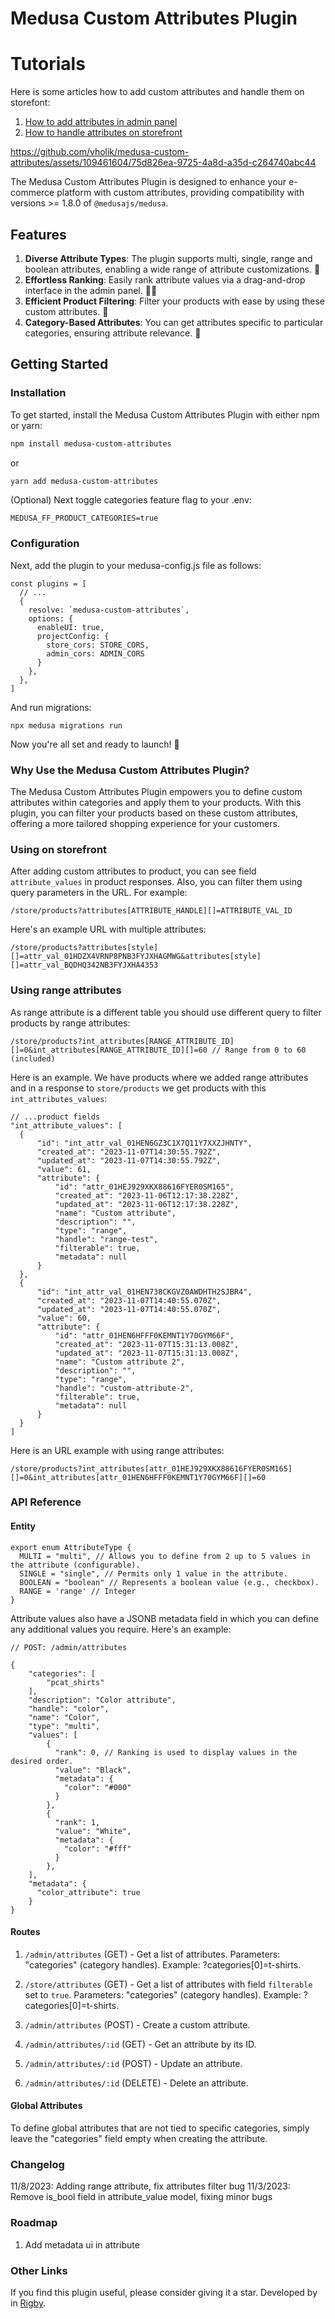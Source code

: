 # Medusa Custom Attributes Plugin

# Tutorials

Here is some articles how to add custom attributes and handle them on storefont: 
1. [How to add attributes in admin panel](https://medium.com/rigby-software-house/adding-custom-attributes-in-medusa-js-ba1af9f312bb)
2. [How to handle attributes on storefront](https://medium.com/rigby-software-house/introducing-custom-attributes-in-medusa-js-part-2-ui-8c1f111f8845)

https://github.com/vholik/medusa-custom-attributes/assets/109461604/75d826ea-9725-4a8d-a35d-c264740abc44

The Medusa Custom Attributes Plugin is designed to enhance your e-commerce platform with custom attributes, providing compatibility with versions >= 1.8.0 of `@medusajs/medusa`.

## Features

1. **Diverse Attribute Types**: The plugin supports multi, single, range and boolean attributes, enabling a wide range of attribute customizations. 🤯
2. **Effortless Ranking**: Easily rank attribute values via a drag-and-drop interface in the admin panel. 🤌🏻
3. **Efficient Product Filtering**: Filter your products with ease by using these custom attributes. 💪
4. **Category-Based Attributes**: You can get attributes specific to particular categories, ensuring attribute relevance. 👀

## Getting Started

### Installation

To get started, install the Medusa Custom Attributes Plugin with either npm or yarn:

```bash
npm install medusa-custom-attributes
```

or

```bash
yarn add medusa-custom-attributes
```

(Optional) Next toggle categories feature flag to your .env:

```
MEDUSA_FF_PRODUCT_CATEGORIES=true
```

### Configuration

Next, add the plugin to your medusa-config.js file as follows:

```
const plugins = [
  // ...
  {
    resolve: `medusa-custom-attributes`,
    options: {
      enableUI: true,
      projectConfig: {
        store_cors: STORE_CORS,
        admin_cors: ADMIN_CORS
      }
    },
  },
]
```

And run migrations:

```
npx medusa migrations run
```

Now you're all set and ready to launch! 🚀

### Why Use the Medusa Custom Attributes Plugin?

The Medusa Custom Attributes Plugin empowers you to define custom attributes within categories and apply them to your products. With this plugin, you can filter your products based on these custom attributes, offering a more tailored shopping experience for your customers.

### Using on storefront

After adding custom attributes to product, you can see field `attribute_values` in product responses. Also, you can filter them using query parameters in the URL. For example:

```
/store/products?attributes[ATTRIBUTE_HANDLE][]=ATTRIBUTE_VAL_ID
```

Here's an example URL with multiple attributes:

```
/store/products?attributes[style][]=attr_val_01HDZX4VRNP8PNB3FYJXHAGMWG&attributes[style][]=attr_val_BQDHQ342NB3FYJXHA4353
```

### Using range attributes

As range attribute is a different table you should use different query to filter products by range attributes:

```
/store/products?int_attributes[RANGE_ATTRIBUTE_ID][]=0&int_attributes[RANGE_ATTRIBUTE_ID][]=60 // Range from 0 to 60 (included)
```

Here is an example. We have products where we added range attributes and in a response to `store/products` we get products with this `int_attributes_values`:

```
// ...product fields
"int_attribute_values": [
  {
      "id": "int_attr_val_01HEN6GZ3C1X7Q11Y7XXZJHNTY",
      "created_at": "2023-11-07T14:30:55.792Z",
      "updated_at": "2023-11-07T14:30:55.792Z",
      "value": 61,
      "attribute": {
          "id": "attr_01HEJ929XKX88616FYER0SM165",
          "created_at": "2023-11-06T12:17:38.228Z",
          "updated_at": "2023-11-06T12:17:38.228Z",
          "name": "Custom attribute",
          "description": "",
          "type": "range",
          "handle": "range-test",
          "filterable": true,
          "metadata": null
      }
  },
  {
      "id": "int_attr_val_01HEN738CKGVZ0AWDHTH2SJBR4",
      "created_at": "2023-11-07T14:40:55.070Z",
      "updated_at": "2023-11-07T14:40:55.070Z",
      "value": 60,
      "attribute": {
          "id": "attr_01HEN6HFFF0KEMNT1Y70GYM66F",
          "created_at": "2023-11-07T15:31:13.008Z",
          "updated_at": "2023-11-07T15:31:13.008Z",
          "name": "Custom attribute 2",
          "description": "",
          "type": "range",
          "handle": "custom-attribute-2",
          "filterable": true,
          "metadata": null
      }
  }
]
```

Here is an URL example with using range attributes:

```
/store/products?int_attributes[attr_01HEJ929XKX88616FYER0SM165][]=0&int_attributes[attr_01HEN6HFFF0KEMNT1Y70GYM66F][]=60
```

### API Reference

#### Entity

```
export enum AttributeType {
  MULTI = "multi", // Allows you to define from 2 up to 5 values in the attribute (configurable).
  SINGLE = "single", // Permits only 1 value in the attribute.
  BOOLEAN = "boolean" // Represents a boolean value (e.g., checkbox).
  RANGE = 'range' // Integer
}
```

Attribute values also have a JSONB metadata field in which you can define any additional values you require. Here's an example:

```
// POST: /admin/attributes

{
    "categories": [
        "pcat_shirts"
    ],
    "description": "Color attribute",
    "handle": "color",
    "name": "Color",
    "type": "multi",
    "values": [
        {
          "rank": 0, // Ranking is used to display values in the desired order.
          "value": "Black",
          "metadata": {
            "color": "#000"
          }
        },
        {
          "rank": 1,
          "value": "White",
          "metadata": {
            "color": "#fff"
          }
        },
    ],
    "metadata": {
      "color_attribute": true
    }
}
```

#### Routes

1. `/admin/attributes` (GET) - Get a list of attributes. Parameters: "categories" (category handles). Example: ?categories[0]=t-shirts.

2. `/store/attributes` (GET) - Get a list of attributes with field `filterable` set to `true`. Parameters: "categories" (category handles). Example: ?categories[0]=t-shirts.

3. `/admin/attributes` (POST) - Create a custom attribute.

4. `/admin/attributes/:id` (GET) - Get an attribute by its ID.

5. `/admin/attributes/:id` (POST) - Update an attribute.

6. `/admin/attributes/:id` (DELETE) - Delete an attribute.

#### Global Attributes

To define global attributes that are not tied to specific categories, simply leave the "categories" field empty when creating the attribute.

### Changelog

11/8/2023: Adding range attribute, fix attributes filter bug
11/3/2023: Remove is_bool field in attribute_value model, fixing minor bugs

### Roadmap

1. Add metadata ui in attribute

### Other Links

If you find this plugin useful, please consider giving it a star. Developed by in [Rigby](https://www.linkedin.com/company/rigby-software).
